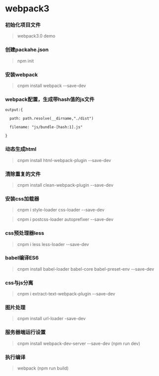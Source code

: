 # webpack3

### 初始化项目文件
>webpack3.0 demo
   
### 创建packahe.json     
>npm init 

### 安装webpack
>cnpm install webpack --save-dev  

### webpack配置，生成带hash值的js文件
`output:{`

`  path: path.resolve(__dirname,"./dist")`

`  filename: "js/bundle-[hash:1].js"`

`}`

### 动态生成html
>cnpm install html-webpack-plugin --save-dev

### 清除重复的文件
>cnpm install clean-webpack-plugin --save-dev

### 安装css加载器
>cnpm i style-loader css-loader --save-dev

>cnpm i postcss-loader autoprefixer --save-dev

### css预处理器less
>cnpm i less less-loader --save-dev

### babel编译ES6
>cnpm install  babel-loader babel-core babel-preset-env --save-dev

### css与js分离
>cnpm i extract-text-webpack-plugin --save-dev

### 图片处理
>cnpm install url-loader -save-dev

### 服务器端运行设置
>cnpm install webpack-dev-server --save-dev (npm run dev)

### 执行编译
>webpack (npm run build)


    
